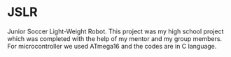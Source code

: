 # JSLR
Junior Soccer Light-Weight Robot. 
This project was my high school project which was completed with the help of my mentor and my group members.
For microcontroller we used ATmega16 and the codes are in C language. 
